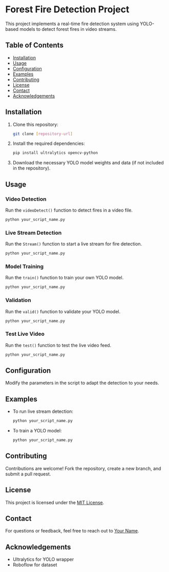 




# Forest Fire Detection Project

This project implements a real-time fire detection system using YOLO-based models to detect forest fires in video streams.

## Table of Contents

- [Installation](#installation)
- [Usage](#usage)
- [Configuration](#configuration)
- [Examples](#examples)
- [Contributing](#contributing)
- [License](#license)
- [Contact](#contact)
- [Acknowledgements](#acknowledgements)

## Installation

1. Clone this repository:
   ```sh
   git clone [repository-url]
   ```

2. Install the required dependencies:
   ```sh
   pip install ultralytics opencv-python
   ```

3. Download the necessary YOLO model weights and data (if not included in the repository).

## Usage

### Video Detection

Run the `videoDetect()` function to detect fires in a video file.

```sh
python your_script_name.py
```

### Live Stream Detection

Run the `Stream()` function to start a live stream for fire detection.

```sh
python your_script_name.py
```

### Model Training

Run the `train()` function to train your own YOLO model.

```sh
python your_script_name.py
```

### Validation

Run the `valid()` function to validate your YOLO model.

```sh
python your_script_name.py
```

### Test Live Video

Run the `test()` function to test the live video feed.

```sh
python your_script_name.py
```

## Configuration

Modify the parameters in the script to adapt the detection to your needs.

## Examples

- To run live stream detection:
  ```sh
  python your_script_name.py
  ```

- To train a YOLO model:
  ```sh
  python your_script_name.py
  ```

## Contributing

Contributions are welcome! Fork the repository, create a new branch, and submit a pull request.

## License

This project is licensed under the [MIT License](LICENSE).

## Contact

For questions or feedback, feel free to reach out to [Your Name](mailto:your.email@example.com).

## Acknowledgements

- Ultralytics for YOLO wrapper
- Roboflow for dataset


